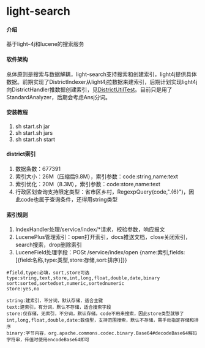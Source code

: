 # light-search

#### 介绍
基于light-4j和lucene的搜索服务

#### 软件架构
总体原则是搜索与数据解耦，light-search支持搜索和创建索引，light4j提供具体数据。前期实现了DistrictIndexer从light4j拉数据来建索引，后期计划实现light4j向DistrictHandler推数据创建索引，见[DistrictUtilTest](https://gitee.com/xlongwei/light4j/blob/master/src/test/java/com/xlongwei/light4j/DistrictUtilTest.java)。目前只是用了StandardAnalyzer，后期会考虑Ansj分词。


#### 安装教程

1.  sh start.sh jar
2.  sh start.sh jars
3.  sh start.sh start

#### district索引

1.  数据条数：677391
2.  索引大小：26M（压缩后9.8M），索引参数：code:string,name:text
3.  索引优化：20M（8.3M），索引参数：code:store,name:text
4.  行政区划查询支持限定类型：省市区乡村，RegexpQuery(code,".{6}")，因此code也属于查询条件，还得用string类型

#### 索引规则

1.  IndexHandler处理/service/index/*请求，校验参数，响应报文
2.  LucenePlus管理索引：open打开索引，docs推送文档，close关闭索引，search搜索，drop删除索引
3.  LuceneField处理字段：POSt /service/index/open {name:索引,fields:[{field:名称,type:类型,store:存储,sort:排序}]}}

```
#field,type:必填，sort,store可选
type:string,text,store,int,long,float,double,date,binary
sort:sorted,sortedset,numeric,sortednumeric
store:yes,no

string:建索引，不分词，默认存储，适合主键
text:建索引，有分词，默认不存储，适合搜索字段
store:仅存储，无索引，不分词，默认存储。code不用来搜索，因此store类型就够了
int,long,float,double,date:数值型，支持范围搜索，默认不存储，需手动指定存储和排序
binary:字节内容，org.apache.commons.codec.binary.Base64#decodeBase64解码字符串，传值时使用encodeBase64即可
```



